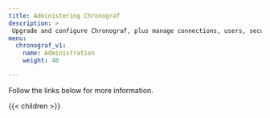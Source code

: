 ```yaml
---
title: Administering Chronograf
description: >
 Upgrade and configure Chronograf, plus manage connections, users, security, and organizations.
menu:
  chronograf_v1:
    name: Administration
    weight: 40

---
```


Follow the links below for more information.

{{< children >}}
